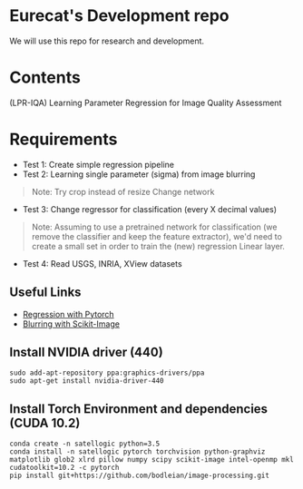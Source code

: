 # Eurecat's Development repo

We will use this repo for research and development.

# Contents

(LPR-IQA) Learning Parameter Regression for Image Quality Assessment

# Requirements

*  Test 1: Create simple regression pipeline
*  Test 2: Learning single parameter (sigma) from image blurring
> Note: Try crop instead of resize
> Change network
*  Test 3: Change regressor for classification (every X decimal values)
> Note: Assuming to use a pretrained network for classification (we remove the classifier and keep the feature extractor), we'd need to create a small set in order to train the (new) regression Linear layer.
* Test 4: Read USGS, INRIA, XView datasets

## Useful Links

* [Regression with Pytorch](https://medium.com/@benjamin.phillips22/simple-regression-with-neural-networks-in-pytorch-313f06910379)
* [Blurring with Scikit-Image](https://datacarpentry.org/image-processing/06-blurring/)

## Install NVIDIA driver (440)
```
sudo add-apt-repository ppa:graphics-drivers/ppa
sudo apt-get install nvidia-driver-440
```

## Install Torch Environment and dependencies (CUDA 10.2)
```
conda create -n satellogic python=3.5 
conda install -n satellogic pytorch torchvision python-graphviz matplotlib glob2 xlrd pillow numpy scipy scikit-image intel-openmp mkl cudatoolkit=10.2 -c pytorch
pip install git+https://github.com/bodleian/image-processing.git
```